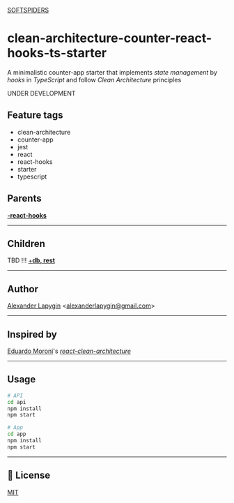[SOFTSPIDERS](https://github.com/softspiders/softspiders)

# clean-architecture-counter-react-hooks-ts-starter

A minimalistic counter-app starter that implements *state management* by *hooks* in *TypeScript* and follow
*Clean Architecture* principles

UNDER DEVELOPMENT

## Feature tags
- clean-architecture
- counter-app
- jest
- react
- react-hooks
- starter
- typescript

## Parents

[**-react-hooks**](https://github.com/softspiders/clean-architecture-counter-starters/tree/clean-architecture-counter-react-ts-starter)

---
## Children
TBD !!! [+**db, rest**](https://github.com/softspiders/clean-architecture-react-counter-db-ts-starter)

---
## Author

[Alexander Lapygin](https://github.com/AlexanderLapygin) <<alexanderlapygin@gmail.com>>

---
## Inspired by

[Eduardo Moroni](https://github.com/eduardomoroni)'s [*react-clean-architecture*](https://github.com/eduardomoroni/react-clean-architecture)

---

## Usage

```sh
# API
cd api
npm install
npm start

# App
cd app
npm install
npm start
```

---
## :memo: License
[MIT](./LICENSE)
